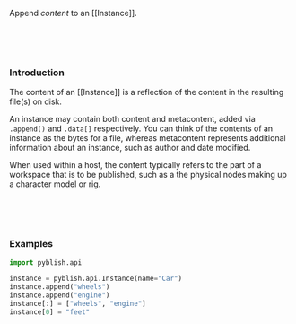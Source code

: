 Append *content* to an [[Instance]].

<br>
<br>
<br>

### Introduction

The content of an [[Instance]] is a reflection of the content in the resulting file(s) on disk.

An instance may contain both content and metacontent, added via `.append()` and `.data[]` respectively. You can think of the contents of an instance as the bytes for a file, whereas metacontent represents additional information about an instance, such as author and date modified.

When used within a host, the content typically refers to the part of a workspace that is to be published, such as a the physical nodes making up a character model or rig.

<br>
<br>
<br>

### Examples

```python
import pyblish.api

instance = pyblish.api.Instance(name="Car")
instance.append("wheels")
instance.append("engine")
instance[:] = ["wheels", "engine"]
instance[0] = "feet"
```